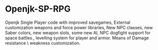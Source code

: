 # Openjk-SP-RPG
Openjk Single Player code with improved savegames, External customization weapons and force power libraries, New NPC classes, new Saber colors, new weapon slots, some new AI,  NPC dogfight support for space battles., levelling system for player and armor. Means of Damage resistance \ weakness customization. 
